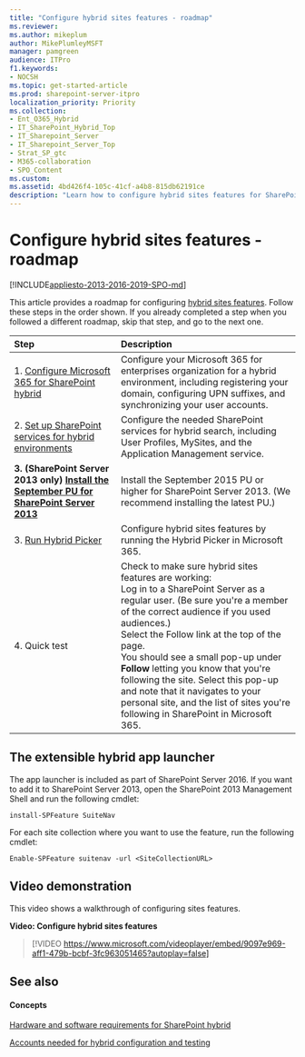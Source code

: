 ```yaml
---
title: "Configure hybrid sites features - roadmap"
ms.reviewer: 
ms.author: mikeplum
author: MikePlumleyMSFT
manager: pamgreen
audience: ITPro
f1.keywords:
- NOCSH
ms.topic: get-started-article
ms.prod: sharepoint-server-itpro
localization_priority: Priority
ms.collection:
- Ent_O365_Hybrid
- IT_SharePoint_Hybrid_Top
- IT_Sharepoint_Server
- IT_Sharepoint_Server_Top
- Strat_SP_gtc
- M365-collaboration
- SPO_Content
ms.custom: 
ms.assetid: 4bd426f4-105c-41cf-a4b8-815db62191ce
description: "Learn how to configure hybrid sites features for SharePoint hybrid with Microsoft 365."
---
```


# Configure hybrid sites features - roadmap

[!INCLUDE[appliesto-2013-2016-2019-SPO-md](../includes/appliesto-2013-2016-2019-SPO-md.md)]
  
This article provides a roadmap for configuring [hybrid sites features](sharepoint-hybrid-sites-and-search.md#SitesFeatures). Follow these steps in the order shown. If you already completed a step when you followed a different roadmap, skip that step, and go to the next one.
  
|**Step**|**Description**|
|:-----|:-----|
|1. [Configure Microsoft 365 for SharePoint hybrid](configure-office-365-for-sharepoint-hybrid.md) <br/> |Configure your Microsoft 365 for enterprises organization for a hybrid environment, including registering your domain, configuring UPN suffixes, and synchronizing your user accounts.  <br/> |
|2. [Set up SharePoint services for hybrid environments](set-up-sharepoint-services-for-hybrid-environments.md) <br/> |Configure the needed SharePoint services for hybrid search, including User Profiles, MySites, and the Application Management service.  <br/> |
|**3. (SharePoint Server 2013 only) [Install the September PU for SharePoint Server 2013](/officeupdates/sharepoint-updates)** <br/> |Install the September 2015 PU or higher for SharePoint Server 2013. (We recommend installing the latest PU.)  <br/> |
|3. [Run Hybrid Picker](run-hybrid-picker.md) <br/> |Configure hybrid sites features by running the Hybrid Picker in Microsoft 365.  <br/> |
|4. Quick test  <br/> | Check to make sure hybrid sites features are working:  <br/>  Log in to a SharePoint Server as a regular user. (Be sure you're a member of the correct audience if you used audiences.)  <br/>  Select the Follow link at the top of the page.  <br/>  You should see a small pop-up under **Follow** letting you know that you're following the site. Select this pop-up and note that it navigates to your personal site, and the list of sites you're following in SharePoint in Microsoft 365.  <br/> |
   
## The extensible hybrid app launcher

The app launcher is included as part of SharePoint Server 2016. If you want to add it to SharePoint Server 2013, open the SharePoint 2013 Management Shell and run the following cmdlet:
  
```
install-SPFeature SuiteNav
```

For each site collection where you want to use the feature, run the following cmdlet:
  
```
Enable-SPFeature suitenav -url <SiteCollectionURL>
```

## Video demonstration

This video shows a walkthrough of configuring sites features.
  
**Video: Configure hybrid sites features**

> [!VIDEO https://www.microsoft.com/videoplayer/embed/9097e969-aff1-479b-bcbf-3fc963051465?autoplay=false]

## See also

#### Concepts

[Hardware and software requirements for SharePoint hybrid](hardware-and-software-requirements-for-sharepoint-hybrid.md)
  
[Accounts needed for hybrid configuration and testing](accounts-needed-for-hybrid-configuration-and-testing.md)

